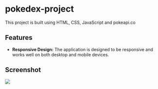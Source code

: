 # pokedex-project

This project is built using HTML, CSS, JavaScript and pokeapi.co

## Features

- **Responsive Design:** The application is designed to be responsive and works well on both desktop and mobile devices.

## Screenshot

![](pokedex.gif)
